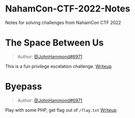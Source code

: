 # NahamCon-CTF-2022-Notes
Notes for solving challenges from NahamCon CTF 2022

# The Space Between Us 
> Author: [@JohnHammond#6971](https://www.youtube.com/channel/UCVeW9qkBjo3zosnqUbG7CFw)

This is a fun privilege escelation challenge.
[Writeup](TheSpacesBetweenUs.MD)

# Byepass
> Author: [@JohnHammond#6971](https://www.youtube.com/channel/UCVeW9qkBjo3zosnqUbG7CFw)

Play with some PHP, get flag out of `/flag.txt`
[Writeup](Byepass.MD)
